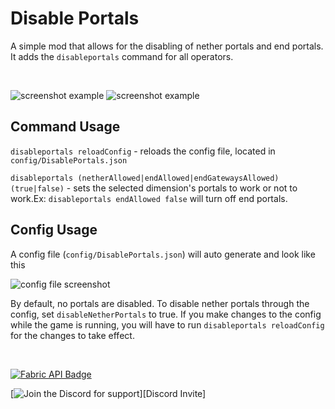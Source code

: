 # Disable Portals
A simple mod that allows for the disabling of nether portals
and end portals. It adds the `disableportals` command for all
operators.

<br>

![screenshot example][Ex disableEndPortals]
![screenshot example][Ex disableEndGateways]

## Command Usage
`disableportals reloadConfig` - reloads the config file, 
located in `config/DisablePortals.json`

`disableportals (netherAllowed|endAllowed|endGatewaysAllowed)
(true|false)` - sets the selected dimension's portals to work
or not to work.Ex: `disableportals endAllowed false` will
turn off end portals.


## Config Usage
A config file (`config/DisablePortals.json`) will auto 
generate and look like this

![config file screenshot][Config]

By default, no portals are disabled. To disable nether
portals through the config, set `disableNetherPortals` to 
true. If you make changes to the config while the game is
running, you will have to run `disableportals reloadConfig`
for the changes to take effect.

<br>

<!-- Badges -->
[![Fabric API Badge][Fabric API Badge]][Fabric API Download]

[![Join the Discord for support][Discord Badge]][Discord Invite]


<!-- Image URLs -->
[Ex disableEndPortals]: https://media.discordapp.net/attachments/819612740736778291/819730605943554048/unknown.png
[Ex disableEndGateways]: https://media.discordapp.net/attachments/819612740736778291/819735337240363028/image-1.png4.png
[Config]: https://media.discordapp.net/attachments/819612740736778291/819655485379837992/unknown.png

[Fabric API Badge]: https://i.imgur.com/HabVZJR.png
[Discord Badge]: https://discord.com/assets/cb48d2a8d4991281d7a6a95d2f58195e.svg

<!-- Hyperlink URLs -->
[Fabric API Download]: https://modrinth.com/mod/fabric-api 
